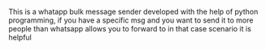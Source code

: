 This is a whatapp bulk message sender developed with the help of python programming, if you have a specific msg and you want to send it to more people than whatsapp allows you to forward to in that case scenario it is helpful
